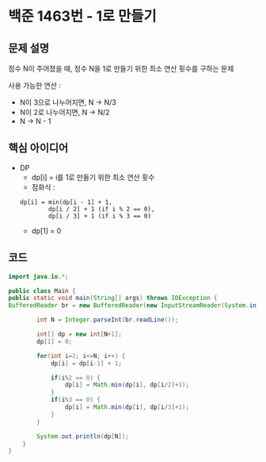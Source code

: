 # 백준 1463번 - 1로 만들기

## 문제 설명
정수 N이 주어졌을 때, 정수 N을 1로 만들기 위한 최소 연산 횟수를 구하는 문제

사용 가능한 연산 :
- N이 3으로 나누어지면, N -> N/3
- N이 2로 나누어지면, N -> N/2
- N -> N - 1

## 핵심 아이디어
- DP
  - dp[i] = i를 1로 만들기 위한 최소 연산 횟수
  - 점화식 :
  ````
  dp[i] = min(dp[i - 1] + 1,
          dp[i / 2] + 1 (if i % 2 == 0),
          dp[i / 3] + 1 (if i % 3 == 0)
  ````
  - dp[1] = 0

## 코드
````java
import java.io.*;

public class Main {
public static void main(String[] args) throws IOException {
BufferedReader br = new BufferedReader(new InputStreamReader(System.in));

        int N = Integer.parseInt(br.readLine());

        int[] dp = new int[N+1];
        dp[1] = 0;

        for(int i=2; i<=N; i++) {
            dp[i] = dp[i-1] + 1;

            if(i%2 == 0) {
                dp[i] = Math.min(dp[i], dp[i/2]+1);
            }
            if(i%3 == 0) {
                dp[i] = Math.min(dp[i], dp[i/3]+1);
            }
        }

        System.out.println(dp[N]);
    }
}

